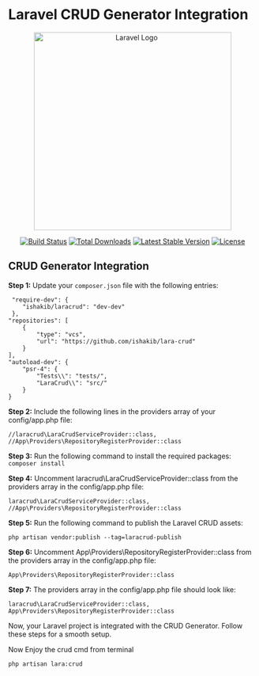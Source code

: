 # Laravel CRUD Generator Integration

<p align="center"><a href="https://laravel.com" target="_blank"><img src="https://raw.githubusercontent.com/laravel/art/master/logo-lockup/5%20SVG/2%20CMYK/1%20Full%20Color/laravel-logolockup-cmyk-red.svg" width="400" alt="Laravel Logo"></a></p>

<p align="center">
<a href="https://github.com/laravel/framework/actions"><img src="https://github.com/laravel/framework/workflows/tests/badge.svg" alt="Build Status"></a>
<a href="https://packagist.org/packages/laravel/framework"><img src="https://img.shields.io/packagist/dt/laravel/framework" alt="Total Downloads"></a>
<a href="https://packagist.org/packages/laravel/framework"><img src="https://img.shields.io/packagist/v/laravel/framework" alt="Latest Stable Version"></a>
<a href="https://packagist.org/packages/laravel/framework"><img src="https://img.shields.io/packagist/l/laravel/framework" alt="License"></a>
</p>

## CRUD Generator Integration

**Step 1:** Update your `composer.json` file with the following entries:

```
 "require-dev": {
    "ishakib/laracrud": "dev-dev"
 },
"repositories": [
    {
        "type": "vcs",
        "url": "https://github.com/ishakib/lara-crud"
    }
],
"autoload-dev": {
    "psr-4": {
        "Tests\\": "tests/",
        "LaraCrud\\": "src/"
    }
}
```

**Step 2:** Include the following lines in the providers array of your config/app.php file:
```
//laracrud\LaraCrudServiceProvider::class,
//App\Providers\RepositoryRegisterProvider::class
```

**Step 3:** Run the following command to install the required packages:
```composer install```


**Step 4:**  Uncomment laracrud\LaraCrudServiceProvider::class from the providers array in the config/app.php file:
```
laracrud\LaraCrudServiceProvider::class,
//App\Providers\RepositoryRegisterProvider::class
```

**Step 5:** Run the following command to publish the Laravel CRUD assets:

```php artisan vendor:publish --tag=laracrud-publish```

**Step 6:**  Uncomment App\Providers\RepositoryRegisterProvider::class from the providers array in the config/app.php file:
```
App\Providers\RepositoryRegisterProvider::class
```
**Step 7:** The providers array in the config/app.php file should look like:
```
laracrud\LaraCrudServiceProvider::class,
App\Providers\RepositoryRegisterProvider::class
```
Now, your Laravel project is integrated with the CRUD Generator. Follow these steps for a smooth setup.

Now Enjoy the crud cmd from terminal
```
php artisan lara:crud
```
